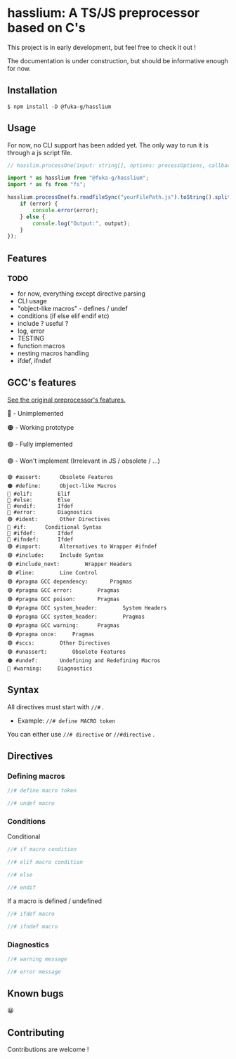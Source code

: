 # hasslium: A TS/JS preprocessor based on C's

This project is in early development, but feel free to check it out !

The documentation is under construction, but should be informative enough for now.

## Installation

`$ npm install -D @fuka-g/hasslium`

## Usage

For now, no CLI support has been added yet. The only way to run it is through a js script file.

```ts
// hasslim.processOne(input: string[], options: processOptions, callback: (error: string, output: string[]))

import * as hasslium from "@fuka-g/hasslium";
import * as fs from "fs";

hasslium.processOne(fs.readFileSync("yourFilePath.js").toString().split("\n"), {}, (error, output) => {
	if (error) {
		console.error(error);
	} else {
		console.log("Output:", output);
	}
});
```

## Features

### TODO
 - for now, everything except directive parsing
 - CLI usage
 - "object-like macros" - defines / undef
 - conditions (if else elif endif etc)
 - include ? useful ?
 - log, error
 - TESTING
 - function macros
 - nesting macros handling
 - ifdef, ifndef

## GCC's features

[See the original preprocessor's features.](https://gcc.gnu.org/onlinedocs/cpp/index.html)

🔴 - Unimplemented

🟠 - Working prototype

🟢 - Fully implemented

🟣 - Won't implement (Irrelevant in JS / obsolete / ...)

```
🟣 #assert:	 	Obsolete Features
🟠 #define:	 	Object-like Macros
🔴 #elif:	 	Elif
🔴 #else:	 	Else
🔴 #endif:	 	Ifdef
🔴 #error:	 	Diagnostics
🟣 #ident:	 	Other Directives
🔴 #if:	 	Conditional Syntax
🔴 #ifdef:	 	Ifdef
🔴 #ifndef:	 	Ifdef
🟣 #import:	 	Alternatives to Wrapper #ifndef
🟣 #include:	 	Include Syntax
🟣 #include_next:	 	Wrapper Headers
🟣 #line:	 	Line Control
🟣 #pragma GCC dependency:	 	Pragmas
🟣 #pragma GCC error:	 	Pragmas
🟣 #pragma GCC poison:	 	Pragmas
🟣 #pragma GCC system_header:	 	System Headers
🟣 #pragma GCC system_header:	 	Pragmas
🟣 #pragma GCC warning:	 	Pragmas
🟣 #pragma once:	 	Pragmas
🟣 #sccs:	 	Other Directives
🟣 #unassert:	 	Obsolete Features
🟠 #undef:	 	Undefining and Redefining Macros
🔴 #warning:	 	Diagnostics
```

## Syntax

All directives must start with `//#` .

 - Example: `//# define MACRO token`

You can either use `//# directive` or `//#directive` .

## Directives

### Defining macros

```ts
//# define macro token

//# undef macro
```

### Conditions

Conditional

```ts
//# if macro condition

//# elif macro condition

//# else

//# endif
```

If a macro is defined / undefined

```ts
//# ifdef macro

//# ifndef macro
```

### Diagnostics

```ts
//# warning message

//# error message
```

## Known bugs

😀

## Contributing

Contributions are welcome !